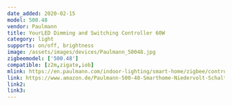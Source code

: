 ```yaml
---
date_added: 2020-02-15
model: 500.48
vendor: Paulmann
title: YourLED Dimming and Switching Controller 60W
category: light
supports: on/off, brightness
image: /assets/images/devices/Paulmann_50048.jpg
zigbeemodel: ['500.48']
compatible: [z2m,zigate,iob]
mlink: https://en.paulmann.com/indoor-lighting/smart-home/zigbee/controlling/smarthome-zigbee-yourled-dimming-and-switching-controller-max.-60w/50048
link: https://www.amazon.de/Paulmann-500-48-Smarthome-Niedervolt-Schaltger%C3%A4t/dp/B072MVG1L9
link2: 
link3: 
---
```




